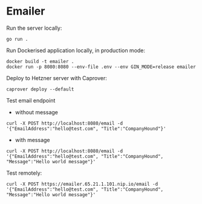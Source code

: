 # Emailer

Run the server locally:

```
go run .
```

Run Dockerised application locally, in production mode:

```
docker build -t emailer .
docker run -p 8080:8080 --env-file .env --env GIN_MODE=release emailer
```

Deploy to Hetzner server with Caprover:

```
caprover deploy --default
```

Test email endpoint
- without message
```
curl -X POST http://localhost:8080/email -d '{"EmailAddress":"hello@test.com", "Title":"CompanyHound"}'
```

- with message
```
curl -X POST http://localhost:8080/email -d '{"EmailAddress":"hello@test.com", "Title":"CompanyHound", "Message":"Hello world message"}'
```

Test remotely:
```
curl -X POST https://emailer.65.21.1.101.nip.io/email -d '{"EmailAddress":"hello@test.com", "Title":"CompanyHound", "Message":"Hello world message"}'
```
